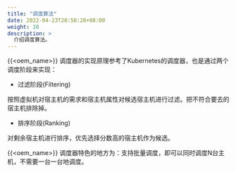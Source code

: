 ```yaml
---
title: "调度算法"
date: 2022-04-23T20:50:28+08:00
weight: 10
description: >
  介绍调度算法。
---
```


{{<oem_name>}} 调度器的实现原理参考了Kubernetes的调度器，也是通过两个调度阶段来实现：

* 过滤阶段(Filtering)

按照虚拟机对宿主机的需求和宿主机属性对候选宿主机进行过滤。把不符合要去的宿主机排除掉。

* 排序阶段(Ranking)

对剩余宿主机进行排序，优先选择分数高的宿主机作为候选。


{{<oem_name>}} 调度器特色的地方为：支持批量调度，即可以同时调度N台主机，不需要一台一台地调度。
